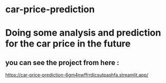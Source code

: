 # car-price-prediction

# Doing some analysis and prediction for the car price in the future 

## you can see the project from here : 
https://car-price-prediction-6gm4nwffrrdicsutpashfa.streamlit.app/
